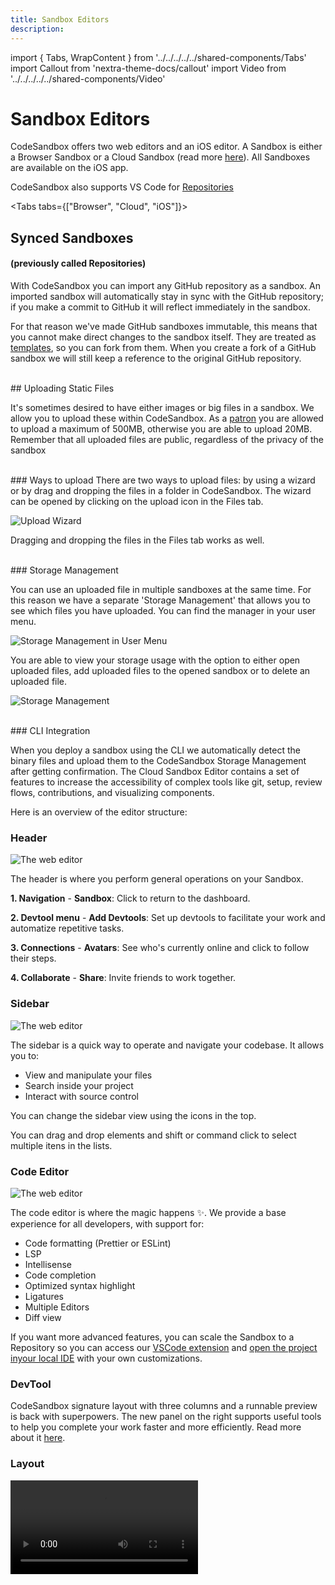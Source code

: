 ```yaml
---
title: Sandbox Editors
description:
---
```


import { Tabs, WrapContent } from '../../../../../shared-components/Tabs'
import Callout from 'nextra-theme-docs/callout'
import Video from '../../../../../shared-components/Video'


# Sandbox Editors


CodeSandbox offers two web editors and an iOS editor. A Sandbox is either a Browser Sandbox or a Cloud Sandbox (read more [here](/learn/sandboxes/overview)). All Sandboxes are available on the iOS app. 

CodeSandbox also supports VS Code for [Repositories](/learn/repositories/overview)

<Tabs tabs={["Browser", "Cloud", "iOS"]}>
    <WrapContent>
## Synced Sandboxes
#### (previously called Repositories)

With CodeSandbox you can import any GitHub repository as a sandbox. An imported sandbox will
automatically stay in sync with the GitHub repository; if you make a commit to
GitHub it will reflect immediately in the sandbox.

For that reason we've made GitHub sandboxes immutable, this means that you
cannot make direct changes to the sandbox itself. They are treated as
[templates](/learn/sandboxes/templates), so you can fork from them. When you create a fork
of a GitHub sandbox we will still keep a reference to the original GitHub
repository. 


<br/>
## Uploading Static Files

It's sometimes desired to have either images or big files in a sandbox. We allow
you to upload these within CodeSandbox. As a
[patron](https://codesandbox.io/patron) you are allowed to upload a maximum of
500MB, otherwise you are able to upload 20MB. Remember that all uploaded files
are public, regardless of the privacy of the sandbox

<br/>
### Ways to upload
There are two ways to upload files: by using a wizard or by drag and dropping
the files in a folder in CodeSandbox. The wizard can be opened by clicking on
the upload icon in the Files tab.

![Upload Wizard](../images/upload.jpg)

Dragging and dropping the files in the Files tab works as well.

<br/>
### Storage Management

You can use an uploaded file in multiple sandboxes at the same time. For this
reason we have a separate 'Storage Management' that allows you to see which
files you have uploaded. You can find the manager in your user menu.

![Storage Management in User Menu](../images/storage-management-users.jpg?v2)

You are able to view your storage usage with the option to either open uploaded
files, add uploaded files to the opened sandbox or to delete an uploaded file.

![Storage Management](../images/storage-management.jpg)

<br/>
### CLI Integration

When you deploy a sandbox using the CLI we automatically detect the binary files
and upload them to the CodeSandbox Storage Management after getting
confirmation.
    </WrapContent>
    <WrapContent>
       The Cloud Sandbox Editor contains a set of features to increase the accessibility of complex tools like git, setup, review flows, contributions, and visualizing components. 

Here is an overview of the editor structure:

### Header

![The web editor](../images/overview-header.jpg)

The header is where you perform general operations on your Sandbox.

**1. Navigation**
    - **Sandbox**: Click to return to the dashboard.

**2. Devtool menu**
    - **Add Devtools**: Set up devtools to facilitate your work and automatize repetitive tasks.

**3. Connections**
    - **Avatars**: See who's currently online and click to follow their steps.

**4. Collaborate**
    - **Share**: Invite friends to work together.


### Sidebar

![The web editor](../images/overview-sidebar.jpg)

The sidebar is a quick way to operate and navigate your codebase. It allows you to:

- View and manipulate your files
- Search inside your project
- Interact with source control

You can change the sidebar view using the icons in the top. 

<Callout emoji="⭑">
    You can drag and drop elements and shift or command click to select multiple itens in the lists. 
</Callout>

### Code Editor

![The web editor](../images/overview-editor.jpg)

The code editor is where the magic happens ✨. We provide a base experience for all developers, with support for:

- Code formatting (Prettier or ESLint)
- LSP
- Intellisense
- Code completion
- Optimized syntax highlight
- Ligatures
- Multiple Editors
- Diff view

 If you want more advanced features, you can scale the Sandbox to a Repository so you can access our [VSCode extension](https://marketplace.visualstudio.com/items?itemName=CodeSandbox-io.codesandbox-projects) and [open the project inyour local IDE](../getting-started/keep-working-on-vscode) with your own customizations.

### DevTool

CodeSandbox signature layout with three columns and a runnable preview is back with superpowers. The new panel on the right supports useful tools to help you complete your work faster and more efficiently. Read more about it [here](/learn/repositories/devtools).

### Layout

<Video src="../../overview-resize.mp4" />

Cloud Sandbox Editor allows you to customize the three-panel layout to maximize the space for the task you are working on. Hover the mouse near the edge of each column to see the resize cursor; click and hold to change the layout. 

After reaching the proportional limit, keep dragging to hide the entire column. 

**Keyboard Shortcuts**

Press <kbd>Cmd/Ctrl</kbd> <kbd>B</kbd> to hide the Sidebar.

Press <kbd>Cmd/Ctrl</kbd> <kbd>.</kbd> to hide the DevTools. 
    </WrapContent>
     <WrapContent>
        ## Sandboxes on iOS

Sandboxes are the perfect kind of project for the times you have an idea you want to quickly prototype on the go. They are lightweight and can be shared easily.

Sandboxes on CodeSandbox for web are bundled inside your web browser using web technologies, whereas sandboxes running on the iOS app are run inside a Node.js 12 port. This can cause compatibility issues between iOS and web clients, but we are working hard to narrow this gap down.

<br/>
## Getting Started

Upon launching the app you will first come across the Dashboard. This is the screen where all projects live and where you can create new ones.

<br/>
### Local Sandboxes

In the “Local Sandboxes” section you can find those sandboxes whose files live locally on your device and that don’t require an internet connection for you to develop and execute them. 

You can either create new local sandboxes using any of the templates available or create an offline fork on a CodeSandbox sandbox.

![The first time you open the app you will see two sample projects for you to familiarize with the IDE.](../images/ios-local-sandboxes.jpg)

The first time you open the app you will see two sample projects for you to familiarize with the IDE.

Creating a Sandbox inside the “Local Sandboxes” section will create that prototyping project inside your devices and won’t be available online.
<br/>
### CodeSandbox Sandboxes

If you complete the “Sign in” flow using your CodeSandbox account you will get automatic access to the CodeSandbox teams you belong to and their sandboxes.

![ios sandboxes](../images/ios-sandboxes.jpg)

Creating a Sandbox inside the “Sandboxes” section of your team will create a Sandbox remotely on CodeSandbox inside the Collection you were browsing upon tapping on “New Sandbox”. These Sandboxes require internet connection and any changes you make to them will get automatically persisted on the cloud. In addition, any team member visiting that Sandbox will be able to participate on a live coding session.

<br/>
### Creating a Sandbox

You can create a Sandbox from multiple sources and various types:

- Empty: these Sandboxes only contain a `package.json` files and a `index.js` file acting as the entry point of your program.
- Git repositories (Local Sandboxes only): you can clone a project from a Git repository, and to do it you’ll need to setup your credentials first under the “Git settings” section.
- Local templates: you can use one of the React.js, Vue.js or Next.js templates bundled in the app.
- CodeSandbox templates: you can use one of the compatible CodeSandbox templates available. It’s required to have a CodeSandbox account to access these.
- CodeSandbox Sandboxes: you can create a Local Sandbox from a CodeSandbox Sandbox by long tapping any Sandbox on the Dashboard and selecting the option “Import Sandbox”.

![Creating a Local Sandbox](../images/ios-new-local-sandbox.jpg)

Creating a Local Sandbox

![Creating a CodeSandbox Sandbox](../images/ios-new-sandbox.jpg)

Creating a CodeSandbox Sandbox

<br/>
## Development Environment

Once you have selected or created your Sandbox it is time to code and get your creativity flowing. In this section we will explain the different parts of the IDE and how they work.

![ios dev environment](../images/ios-dev-env.jpg)

<br/>
### Sidebar

**Files Browser**
The place where you can manage the files and directories of your Sandbox. Long press any item on the list or click it with your mouse secondary button to see the actions available.

![ios-file-browser](../images/ios-file-browser.jpg)

At the bottom of the Files Browser there is also a “Filter” field for you to quickly filter the files in the directories tree by a given term.

**Git Client**

Local Sandboxes include a Git Client that allows you to perform basic Git operations. You can either use it for version control or to keep your sandbox synchronized with a Git repository.

![ios git client](../images/ios-git-client.jpg)

From this client you can:

- Commit changes.
- Discard changes.
- Push and pull changes from a remote branch.
- Manage the branches of your repository.
- Configure a remote Git repository.

**Manage dependencies**

Most Node.js applications need third party dependencies to work. The Dependencies screen parses your sandbox’ `package.json` file and offers a thin UI layer to manage your dependencies. This is: adding new dependencies, removing existing ones or triggering the dependencies installation process.

![IMG_2660C0AEFA51-1.jpg](../images/ios-package-json.jpg)

Remember that most of the sandboxes will require you to install the dependencies before running your app.

**Settings**

This is where you can tune the Editor experience and, in some cases, edit the metadata of your Sandbox.

![ios-settings](../images/ios-settings.jpg)
<br/>

### Editor

The central place in the application and arguably where you will spend most of the time. The Editor offers various features to ease the development experience, offering syntax highlighting for 20 different language and IntelliSense for JavaScript source files.

At the top right of the screen you can see which users have joined the live coding session (only for CodeSandbox Sandboxes) and access to different actions by tapping on the ellipsis button.

![ios-editor](../images/ios-editor.jpg)

![ios-find-replace](../images/ios-find-replace.jpg)
<br/>

### Runtime

At the bottom of the Editor you will find everything you need to execute the scripts defined in your `package.json` file. By clicking on the “+” icon the list of the scripts available will show up. 

In case there is no scripts defined in your `package.json` file, the application will show a default `node index.js` action that will try to run an `index.js` file located at the root of your sandbox.

![ios-scripts](../images/ios-scripts.jpg)

Tapping on any of these scripts will get a Node.js program running and an interactive console for it will be shown.

At the left of the interactive console there is a play/stop button that allows you to control the execution state of the program, whereas at the right you have a button to open the web preview for the port reserved for this console (available via `process.env['PORT']`), a button to clear the output of the program and another button to close the console. Closing a console won’t stop the program so you can reopen a console running in the background by tapping on it inside the “Scripts” list visible upon tapping on the “+” button.

![ios terminal](../images/ios-terminal.jpg)
<br/>

### Web Browser

You can preview any web app being developed in the IDE using the in-app web browser. It provides various debugging tools and facilitates opening a preview using the right [localhost](http://localhost) port.

You can open it at any time by tapping on the “globe” icon at top-right corner of every running script console.

![ios preview](../images/ios-preview.jpg)

The in-app web browser offers a console, a node browser, a source code viewer and a layer inspector to help you debug your web apps.

**Console**

![Console](../images/ios-browser-console.jpg)

**Nodes browser (long tap any node to see options)**

![Nodes browser (long tap any node to see options)](../images/ios-node-browser.jpg)

**Source code viewer**

![Source code viewer](../images/ios-source-code-viewer.jpg)

**3D layers inspector**

![3D layers inspector](../images/ios-3d-layer-inspector.jpg)
    </WrapContent>
</Tabs>